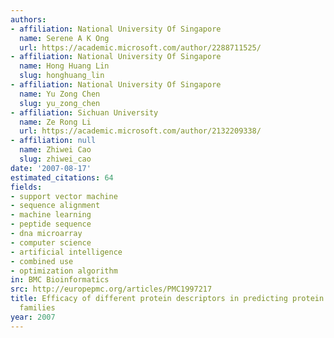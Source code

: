 ```yaml
---
authors:
- affiliation: National University Of Singapore
  name: Serene A K Ong
  url: https://academic.microsoft.com/author/2288711525/
- affiliation: National University Of Singapore
  name: Hong Huang Lin
  slug: honghuang_lin
- affiliation: National University Of Singapore
  name: Yu Zong Chen
  slug: yu_zong_chen
- affiliation: Sichuan University
  name: Ze Rong Li
  url: https://academic.microsoft.com/author/2132209338/
- affiliation: null
  name: Zhiwei Cao
  slug: zhiwei_cao
date: '2007-08-17'
estimated_citations: 64
fields:
- support vector machine
- sequence alignment
- machine learning
- peptide sequence
- dna microarray
- computer science
- artificial intelligence
- combined use
- optimization algorithm
in: BMC Bioinformatics
src: http://europepmc.org/articles/PMC1997217
title: Efficacy of different protein descriptors in predicting protein functional
  families
year: 2007
---
```

